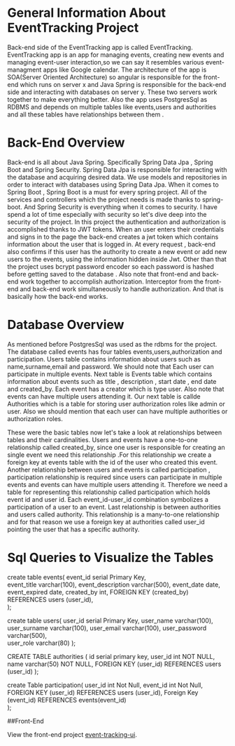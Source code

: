 # General Information About EventTracking Project  

Back-end side of the EventTracking app is called EventTracking. EventTracking app is an app for managing events, creating new events and managing event-user interaction,so we can say it resembles various event-managment apps like Google calendar. The architecture of the app is SOA(Server Oriented Architecture) so  angular is responsible for the front-end which runs on server x  and Java Spring is responsible for the back-end side and interacting with databases on server y. These two servers work together to make everything better. Also the app uses PostgresSql as RDBMS and depends on multiple tables like events,users and authorities and all these tables have relationships between them .
 
 # Back-End Overview

Back-end is all about Java Spring. Specifically Spring Data Jpa , Spring Boot and Spring Security. Spring Data Jpa is responsible for interacting with the database and 
acquiring desired data. We use models and repositories in order to interact with databases using Spring Data Jpa. When it comes to Spring Boot , Spring Boot is a must for every spring project. All of the services and controllers which the project needs is made thanks to spring-boot. And Spring Security is everything when it comes to security. I have spend a lot of time especially with security so  let's dive deep into the security of the project. In this project the authentication and authorization is accomplished thanks to JWT tokens. When an user enters their credentials and signs in to the page the back-end creates a jwt token which contains information about the user that is logged in. At every request , back-end also confirms if this user has the authority to create a new event or add new users to the events, using the information hidden inside Jwt. Other than that the project uses bcrypt password encoder  so each password is hashed before getting saved to the database . Also note that front-end and back-end work together to accomplish authorization. Interceptor from the front-end and back-end work simultaneously to handle authorization. And that is basically how the back-end works.


# Database Overview
As mentioned before PostgresSql was used as the rdbms for the project. The database called events  has four tables events,users,authorization and participation. Users table contains information about users such as name,surname,email and password. We should note that Each user can participate in multiple events. Next table is Events  table which contains information about events such as title , description , start date , end date and created_by. Each event has a creator which is type user. Also note that  events can have multiple users attending it. Our next table is callde Authorities which is a table for storing user authorization roles like admin or user.  Also we should mention that each user can have multiple authorities or authorization roles.

These were the basic tables now let's take a look at relationships between tables and their cardinalities. Users and events have a one-to-one relationship called created_by, since  one user is responsible for  creating an single event we need this relationship .For this relationship we create a foreign key at events table with the id of the user who created this event. Another relationship between users and events is called participation , participation relationship is required since users can participate in multiple events and events can have multiple users attending it. Therefore we need a table for representing this relationship called participation which holds event id and user id. Each event_id-user_id combination symbolizes a participation of a user to an event. Last relationship is between authorities and users called authority. This relationship is a many-to-one relationship and for that reason we use a foreign key at authorities called user_id pointing the user that has a specific authority.

# Sql Queries to Visualize the Tables

create table events(
event_id serial Primary Key,    
event_title varchar(100),
event_description varchar(500),
event_date date,
event_expired  date,
created_by int,
FOREIGN KEY (created_by) REFERENCES users (user_id),  
);

create table users(
user_id serial Primary Key,
user_name varchar(100),
user_surname varchar(100),
user_email varchar(100),
user_password varchar(500),    
user_role varchar(80)
);


CREATE TABLE authorities (
  id  serial primary key,
  user_id int NOT NULL,
  name varchar(50) NOT NULL,
  FOREIGN KEY (user_id) REFERENCES users (user_id)
);



create Table participation(
user_id int Not Null,
event_id int  Not Null,
FOREIGN KEY (user_id) REFERENCES users (user_id),
Foreign Key (event_id) REFERENCES events(event_id)    
);


##Front-End

View the front-end project [event-tracking-ui](https://github.com/cnbrkaydemir/event-tracking-ui).

